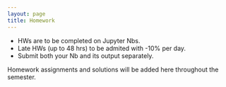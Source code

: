 ```yaml
---
layout: page
title: Homework
---
```


* HWs are to be completed on Jupyter Nbs. 
* Late HWs (up to 48 hrs) to be admited with -10% per day.
* Submit both your Nb and its output separately. 

Homework assignments and solutions will be added here throughout the semester. 



